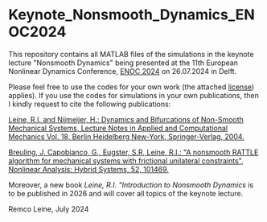 # Keynote_Nonsmooth_Dynamics_ENOC2024

This repository contains all MATLAB files of the simulations in the keynote lecture "Nonsmooth Dynamics" being presented at the 11th European Nonlinear Dynamics Conference, [ENOC 2024](https://enoc24.dryfta.com/) on 26.07.2024 in Delft.

Please feel free to use the codes for your own work (the attached [license](https://github.com/rleine/Keynote_Nonsmooth_Dynamics_ENOC2024/blob/main/license.txt)) applies). If you use the codes for simulations in your own publications, then I kindly request to cite the following publications:

[Leine, R.I. and Nijmeijer, H.: Dynamics and Bifurcations of Non-Smooth Mechanical Systems, 
Lecture Notes in Applied and Computational Mechanics Vol. 18, Berlin Heidelberg New-York, Springer-Verlag, 2004.](https://link.springer.com/book/10.1007/978-3-540-44398-8)

[Breuling, J, Capobianco, G., Eugster, S.R, Leine, R.I.: "A nonsmooth RATTLE algorithm for mechanical systems with frictional unilateral constraints", 
Nonlinear Analysis: Hybrid Systems, 52, 101469.](https://www.sciencedirect.com/science/article/pii/S1751570X24000062?via%3Dihub)

Moreover, a new book *Leine, R.I. "Introduction to Nonsmooth Dynamics* is to be published in 2026 and will cover all topics of the keynote lecture.

Remco Leine, July 2024
